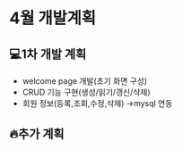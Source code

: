 # 4월 개발계획
## 💻1차 개발 계획 
- welcome page 개발(초기 화면 구성) 
- CRUD 기능 구현(생성/읽기/갱신/삭제) 
- 회원 정보(등록,조회,수정,삭제) →mysql 연동 
## 🔥추가 계획
